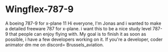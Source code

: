 # Wingflex-787-9
A boeing 787-9 for x-plane 11
Hi everyone, I'm Jonas and i wanted to make a detailed freeware 787 for x-plane. i want this to be a nice study level 787-9 that people can enjoy flying with.
My goal is to finish it as soon as possible, i have a few developers working on it.
If you're a developer, coder  animator dm me on discord= Brussels_aviation.
